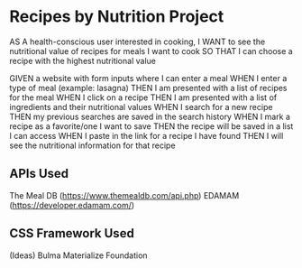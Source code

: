 # Recipes by Nutrition Project

AS A health-conscious user interested in cooking,
I WANT to see the nutritional value of recipes for meals I want to cook
SO THAT I can choose a recipe with the highest nutritional value

GIVEN a website with form inputs where I can enter a meal
WHEN I enter a type of meal (example: lasagna)
THEN I am presented with a list of recipes for the meal
WHEN I click on a recipe
THEN I am presented with a list of ingredients and their nutritional values
WHEN I search for a new recipe
THEN my previous searches are saved in the search history
WHEN I mark a recipe as a favorite/one I want to save
THEN the recipe will be saved in a list I can access
WHEN I paste in the link for a recipe I have found
THEN I will see the nutritional information for that recipe

## APIs Used

The Meal DB (https://www.themealdb.com/api.php)
EDAMAM (https://developer.edamam.com/)

## CSS Framework Used

(Ideas)
Bulma
Materialize
Foundation

